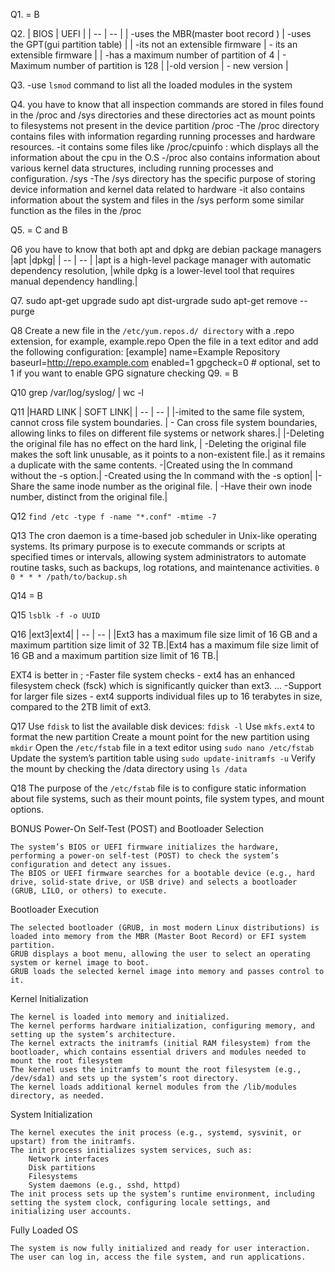 Q1. = B

Q2.
| BIOS  |   UEFI |
| -- | -- |
| -uses the MBR(master boot record ) |                                             -uses the GPT(gui partition table) |
 | -its not an extensible firmware   |                                             - its an extensible firmware        |
| -has a maximum number of partition of 4      |                                 - Maximum number of partition is 128    |
|-old version                                   |                               - new version                          |

Q3.
-use ``lsmod`` command to list all the loaded modules in the system

Q4.
you have to know that all inspection commands are stored in files found in the /proc and /sys directories and these directories act as mount points to filesystems not present in the device partition
/proc
-The /proc directory contains files with information regarding running processes and hardware resources.
-it contains some files like /proc/cpuinfo : which displays all the information about the cpu in the O.S
-/proc also contains information about various kernel data structures, including running processes and configuration.
/sys
-The /sys directory has the specific purpose of storing device information and kernel data related to hardware
-it also contains information about the system and files in the  /sys perform some similar function as the files in the /proc

Q5. = C and B

Q6
you have to know that both apt and dpkg are debian package managers
|apt |dpkg|
| -- | -- |
|apt is a high-level package manager with automatic dependency resolution, |while dpkg is a lower-level tool that requires manual dependency handling.|

Q7.
sudo apt-get upgrade
sudo apt dist-urgrade
sudo apt-get remove --purge

Q8
Create a new file in the ``/etc/yum.repos.d/ directory`` with a .repo extension, for example, example.repo
Open the file in a text editor and add the following configuration:
[example]
name=Example Repository
baseurl=http://repo.example.com
enabled=1
gpgcheck=0  # optional, set to 1 if you want to enable GPG signature checking
Q9. = B

Q10
grep /var/log/syslog/ | wc -l

Q11
|HARD LINK     |                                                                     SOFT LINK|
| -- | -- |
|-imited to the same file system, cannot cross file system boundaries. |          - Can cross file system boundaries, allowing links to files on different file systems or network shares.|
|-Deleting the original file has no effect on the hard link,             |        -Deleting the original file makes the soft link unusable, as it points to a non-existent file.|
as it remains a duplicate with the same contents.
-|Created using the ln command without the -s option.|                            -Created using the ln command with the -s option|
|-Share the same inode number as the original file.              |                -Have their own inode number, distinct from the original file.|

Q12
``find /etc -type f -name "*.conf" -mtime -7``

Q13
The cron daemon is a time-based job scheduler in Unix-like operating systems.
Its primary purpose is to execute commands or scripts at specified times or intervals, allowing system administrators to automate routine tasks, such as backups, log rotations, and maintenance activities.
``0 0 * * * /path/to/backup.sh ``

Q14 = B

Q15
``lsblk -f -o UUID``

Q16
|ext3|ext4|
| -- | -- |
|Ext3 has a maximum file size limit of 16 GB and a maximum partition size limit of 32 TB.|Ext4 has a maximum file size limit of 16 GB and a maximum partition size limit of 16 TB.|

EXT4  is better in ;
-Faster file system checks - ext4 has an enhanced filesystem check (fsck) which is significantly quicker than ext3. ...
-Support for larger file sizes - ext4 supports individual files up to 16 terabytes in size, compared to the 2TB limit of ext3.

Q17
Use ``fdisk`` to list the available disk devices: ``fdisk -l``
Use ``mkfs.ext4`` to format the new partition
Create a mount point for the new partition using ``mkdir``
Open the ``/etc/fstab`` file in a text editor using ``sudo nano /etc/fstab``  
Update the system’s partition table using ``sudo update-initramfs -u``
Verify the mount by checking the /data directory using ``ls /data``

Q18 
The purpose of the ``/etc/fstab`` file is to configure static information about file systems, such as their mount points, file system types, and mount options.

BONUS
 Power-On Self-Test (POST) and Bootloader Selection

    The system’s BIOS or UEFI firmware initializes the hardware, performing a power-on self-test (POST) to check the system’s configuration and detect any issues.
    The BIOS or UEFI firmware searches for a bootable device (e.g., hard drive, solid-state drive, or USB drive) and selects a bootloader (GRUB, LILO, or others) to execute.
 
  Bootloader Execution

    The selected bootloader (GRUB, in most modern Linux distributions) is loaded into memory from the MBR (Master Boot Record) or EFI system partition.
    GRUB displays a boot menu, allowing the user to select an operating system or kernel image to boot.
    GRUB loads the selected kernel image into memory and passes control to it.

Kernel Initialization

    The kernel is loaded into memory and initialized.
    The kernel performs hardware initialization, configuring memory, and setting up the system’s architecture.
    The kernel extracts the initramfs (initial RAM filesystem) from the bootloader, which contains essential drivers and modules needed to mount the root filesystem
    The kernel uses the initramfs to mount the root filesystem (e.g., /dev/sda1) and sets up the system’s root directory.
    The kernel loads additional kernel modules from the /lib/modules directory, as needed.

System Initialization

    The kernel executes the init process (e.g., systemd, sysvinit, or upstart) from the initramfs.
    The init process initializes system services, such as:
        Network interfaces
        Disk partitions
        Filesystems
        System daemons (e.g., sshd, httpd)
    The init process sets up the system’s runtime environment, including setting the system clock, configuring locale settings, and initializing user accounts.

Fully Loaded OS

    The system is now fully initialized and ready for user interaction.
    The user can log in, access the file system, and run applications.
